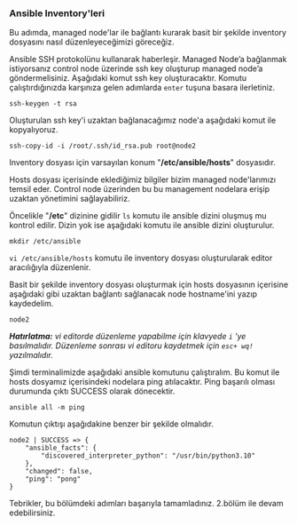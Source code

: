 ### Ansible Inventory'leri  

Bu adımda, managed node'lar ile bağlantı kurarak basit bir şekilde inventory dosyasını nasıl düzenleyeceğimizi göreceğiz.

Ansible SSH protokolünu kullanarak haberleşir. Managed Node’a bağlanmak istiyorsanız control node üzerinde ssh key oluşturup managed node’a göndermelisiniz. Aşağıdaki komut ssh key oluşturacaktır. Komutu çalıştırdığınızda karşınıza gelen adımlarda `enter` tuşuna basara ilerletiniz.

```
ssh-keygen -t rsa
````
Oluşturulan ssh key'i uzaktan bağlanacağımız node'a aşağıdaki komut ile kopyalıyoruz.

````
ssh-copy-id -i /root/.ssh/id_rsa.pub root@node2
`````
Inventory dosyası için varsayılan konum  "**/etc/ansible/hosts**" dosyasıdır.

Hosts dosyası içerisinde eklediğimiz bilgiler bizim managed node'larımızı temsil eder. Control node üzerinden bu bu management nodelara erişip uzaktan yönetimini sağlayabiliriz.

Öncelikle "**/etc**" dizinine gidilir 
`ls` komutu ile ansible dizini oluşmuş mu kontrol edilir.
Dizin yok ise aşağıdaki komutu ile ansible dizini oluşturulur.

````
mkdir /etc/ansible
````
`vi /etc/ansible/hosts` komutu ile inventory dosyası oluşturularak editor aracılığıyla düzenlenir.

Basit bir şekilde inventory dosyası oluşturmak için hosts dosyasının içerisine aşağıdaki gibi uzaktan bağlantı sağlanacak node hostname'ini yazıp kaydedelim. 

```
node2
```

***Hatırlatma:**  vi editorde düzenleme yapabilme için klavyede `i` 'ye basılmalıdır. Düzenleme sonrası vi editoru kaydetmek için `esc+ wq!` yazılmalıdır.*

Şimdi terminalimizde aşağıdaki ansible komutunu çalıştıralım. Bu komut ile hosts dosyamız içerisindeki nodelara ping atılacaktır. Ping başarılı olması durumunda çıktı SUCCESS olarak dönecektir.

````
ansible all -m ping
````

Komutun çıktışı aşağıdakine benzer bir şekilde olmalıdır.

````
node2 | SUCCESS => {
    "ansible_facts": {
        "discovered_interpreter_python": "/usr/bin/python3.10"
    },
    "changed": false,
    "ping": "pong"
}
````

Tebrikler, bu bölümdeki adımları başarıyla tamamladınız. 2.bölüm ile devam edebilirsiniz.  
